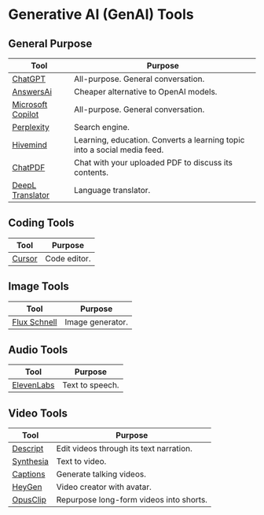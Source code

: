# Generative AI (GenAI) Tools
## General Purpose
| Tool | Purpose |
|------|---------|
|[ChatGPT](https://openai.com/)|All-purpose. General conversation.|
|[AnswersAi](https://answersai.com/)|Cheaper alternative to OpenAI models.|
|[Microsoft Copilot](https://copilot.microsoft.com/)|All-purpose. General conversation.|
|[Perplexity](https://www.perplexity.ai/)|Search engine.|
|[Hivemind](https://gethivemind.app/)|Learning, education. Converts a learning topic into a social media feed.|
|[ChatPDF](https://www.chatpdf.com/)|Chat with your uploaded PDF to discuss its contents.|
|[DeepL Translator](https://www.deepl.com/en/translator)|Language translator.|

## Coding Tools
| Tool | Purpose |
|------|---------|
|[Cursor](https://www.cursor.com/)|Code editor.|


## Image Tools
| Tool | Purpose |
|------|---------|
|[Flux Schnell](https://replicate.com/black-forest-labs/flux-schnell)|Image generator.|


## Audio Tools
| Tool | Purpose |
|------|---------|
|[ElevenLabs](https://elevenlabs.io/)|Text to speech.|

## Video Tools
| Tool | Purpose |
|------|---------|
|[Descript](https://www.descript.com/)|Edit videos through its text narration.|
|[Synthesia](https://www.synthesia.io/)|Text to video.|
|[Captions](https://www.captions.ai/)|Generate talking videos.|
|[HeyGen](https://www.heygen.com/)|Video creator with avatar.|
|[OpusClip](https://www.opus.pro/)|Repurpose long-form videos into shorts.|

